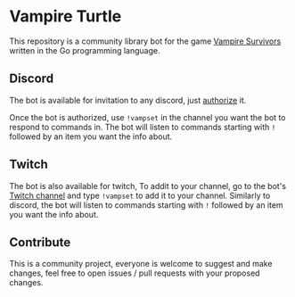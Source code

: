 # Vampire Turtle
This repository is a community library bot for the game [Vampire Survivors](https://store.steampowered.com/app/1794680/Vampire_Survivors/) written in the Go programming language.

## Discord
The bot is available for invitation to any discord, just [authorize](https://discord.com/api/oauth2/authorize?client_id=761955552091701258&permissions=52224&scope=bot) it.

Once the bot is authorized, use `!vampset` in the channel you want the bot to respond to commands in. The bot will listen to commands starting with `!` followed by an item you want the info about.

## Twitch
The bot is also available for twitch, To addit to your channel, go to the bot's [Twitch channel](https://www.twitch.tv/turtlevampire) and type `!vampset` to add it to your channel. Similarly to discord, the bot will listen to commands starting with `!` followed by an item you want the info about.

## Contribute
This is a community project, everyone is welcome to suggest and make changes, feel free to open issues / pull requests with your proposed changes.